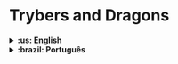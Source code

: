 # Trybers and Dragons

<details>
  <summary markdown="span"><strong>:us: English</strong></summary><br />
  
## :page_with_curl: About

This is the eigth project of the Back-end curriculum developed at Trybe.

In this project I applied the principles of SOLID architecture and OOP principles in a structure of role playing games, better known as RPG (Role Playing Game)
<br />

## :man_technologist: Skills

* Create classes, types and interfaces in TypeScript;
* Understand Inheritance;
* Understand Abstraction;
* Understand Encapsulation;
* Understand Polymorphism;

<br />

## :hammer_and_wrench: Tools

* TypeScript
* SOLID
* OOP (Object Oriented Programming)

</details>

<details>
  <summary markdown="span"><strong>:brazil: Português</strong></summary><br />
  
## :page_with_curl: Sobre

Esse é o oitavo projeto desenvolvido na Trybe do módulo de Back-end.

Neste projeto apliquei os princípios de arquitetura SOLID e princípios de POO em uma estrutura de jogos de interpretação de papéis, mais conhecidos como RPG(Role Playing Game)
<br />

## :man_technologist: Habilidades

* Criar classes, tipos e interfaces em TypeScript;
* Entender Herança;
* Entender Abstração;
* Entender Encapsulamento;
* Entender Poliformismo;


<br />

## :hammer_and_wrench: Ferramentas

* TypeScript
* SOLID
* POO (Programação Orientada a Objetos)


</details>

